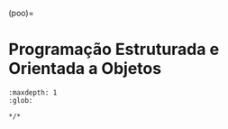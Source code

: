 (poo)=

# Programação Estruturada e Orientada a Objetos 

```{toctree}
:maxdepth: 1
:glob:

*/*
```


